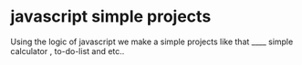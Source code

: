 # javascript simple projects
Using the logic of javascript we make a simple projects like that ____ simple calculator , to-do-list and etc..
